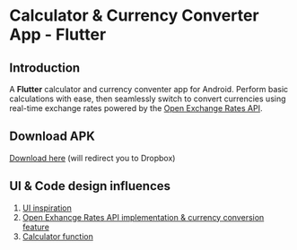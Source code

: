 # Calculator & Currency Converter App - Flutter
## Introduction
A **Flutter** calculator and currency conventer app for Android. Perform basic calculations with ease, then seamlessly switch to convert currencies using real-time exchange rates powered by the [Open Exchange Rates API](https://openexchangerates.org/).
## Download APK
[Download here](https://www.dropbox.com/scl/fi/zfym1w1gg1we9uv0ohyrf/app-release_1.3.apk?rlkey=rzeiqimczgefvl8hlpd8l9hi2&dl=0) (will redirect you to Dropbox)
## UI & Code design influences
1. [UI inspiration](https://www.figma.com/community/file/1207732029094166615/calculator-mobile-app-ui-deisgn)
2. [Open Exhancge Rates API implementation & currency conversion feature](https://github.com/saadshd/Flutter-Currency-Converter)
3. [Calculator function](https://github.com/saadshd/calculator)


